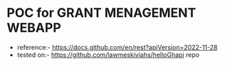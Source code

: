 # POC for GRANT MENAGEMENT WEBAPP
- reference:- https://docs.github.com/en/rest?apiVersion=2022-11-28
- tested on:- https://github.com/lawmeskiviahs/helloGhapi repo